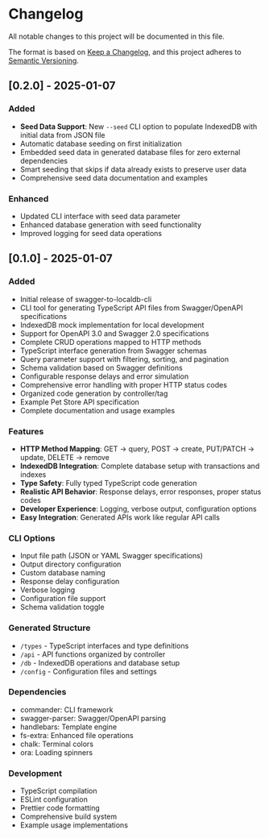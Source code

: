 # Changelog

All notable changes to this project will be documented in this file.

The format is based on [Keep a Changelog](https://keepachangelog.com/en/1.0.0/),
and this project adheres to [Semantic Versioning](https://semver.org/spec/v2.0.0.html).

## [0.2.0] - 2025-01-07

### Added
- **Seed Data Support**: New `--seed` CLI option to populate IndexedDB with initial data from JSON file
- Automatic database seeding on first initialization
- Embedded seed data in generated database files for zero external dependencies
- Smart seeding that skips if data already exists to preserve user data
- Comprehensive seed data documentation and examples

### Enhanced
- Updated CLI interface with seed data parameter
- Enhanced database generation with seed functionality
- Improved logging for seed data operations

## [0.1.0] - 2025-01-07

### Added
- Initial release of swagger-to-localdb-cli
- CLI tool for generating TypeScript API files from Swagger/OpenAPI specifications
- IndexedDB mock implementation for local development
- Support for OpenAPI 3.0 and Swagger 2.0 specifications
- Complete CRUD operations mapped to HTTP methods
- TypeScript interface generation from Swagger schemas
- Query parameter support with filtering, sorting, and pagination
- Schema validation based on Swagger definitions
- Configurable response delays and error simulation
- Comprehensive error handling with proper HTTP status codes
- Organized code generation by controller/tag
- Example Pet Store API specification
- Complete documentation and usage examples

### Features
- **HTTP Method Mapping**: GET → query, POST → create, PUT/PATCH → update, DELETE → remove
- **IndexedDB Integration**: Complete database setup with transactions and indexes
- **Type Safety**: Fully typed TypeScript code generation
- **Realistic API Behavior**: Response delays, error responses, proper status codes
- **Developer Experience**: Logging, verbose output, configuration options
- **Easy Integration**: Generated APIs work like regular API calls

### CLI Options
- Input file path (JSON or YAML Swagger specifications)
- Output directory configuration
- Custom database naming
- Response delay configuration
- Verbose logging
- Configuration file support
- Schema validation toggle

### Generated Structure
- `/types` - TypeScript interfaces and type definitions
- `/api` - API functions organized by controller
- `/db` - IndexedDB operations and database setup
- `/config` - Configuration files and settings

### Dependencies
- commander: CLI framework
- swagger-parser: Swagger/OpenAPI parsing
- handlebars: Template engine
- fs-extra: Enhanced file operations
- chalk: Terminal colors
- ora: Loading spinners

### Development
- TypeScript compilation
- ESLint configuration
- Prettier code formatting
- Comprehensive build system
- Example usage implementations